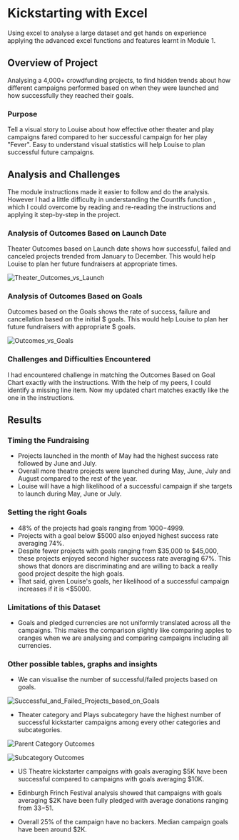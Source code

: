 # Kickstarting with Excel
Using excel to analyse a large dataset and get hands on experience applying the advanced excel functions and features learnt in Module 1.

## Overview of Project
Analysing a 4,000+ crowdfunding projects, to find hidden trends about how different campaigns performed based on when they were launched and how successfully they reached their goals. 

### Purpose
Tell a visual story to Louise about how effective other theater and play campaigns fared compared to her successful campaign for her play "Fever". Easy to understand visual statistics will help Louise to plan successful future campaigns.

## Analysis and Challenges
The module instructions made it easier to follow and do the analysis. However I had a little difficulty in understanding the CountIfs function , which I could overcome by reading and re-reading the instructions and applying it step-by-step in the project.

### Analysis of Outcomes Based on Launch Date
Theater Outcomes based on Launch date shows how successful, failed and canceled projects trended from January to December. This would help Louise to plan her future fundraisers at appropriate times.

![Theater_Outcomes_vs_Launch](https://github.com/berniemanu/kickstarter-analysis1/blob/main/Theater_Outcomes_vs_Launch.png)

### Analysis of Outcomes Based on Goals
Outcomes based on the Goals shows the rate of success, failure and cancellation based on the initial $ goals. This would help Louise to plan her future fundraisers with appropriate $ goals.

![Outcomes_vs_Goals](https://github.com/berniemanu/kickstarter-analysis1/blob/main/Outcomes_vs_Goals.png)


### Challenges and Difficulties Encountered
I had encountered challenge in matching the Outcomes Based on Goal Chart exactly with the instructions. With the help of my peers, I could identify a missing line item. Now my updated chart matches exactly like the one in the instructions.

## Results

### Timing the Fundraising
* Projects launched in the month of May had the highest success rate followed by June and July.
* Overall more theatre projects were launched during May, June, July and August compared to the rest of the year.
* Louise will have a high likelihood of a successful campaign if she targets to launch during May, June or July.

### Setting the right Goals
* 48% of the projects had goals ranging from $1000-$4999. 
* Projects with a goal below $5000 also enjoyed highest success rate averaging 74%. 
* Despite fewer projects with goals ranging from $35,000 to $45,000, these projects enjoyed second higher success rate averaging 67%. This shows that donors are discriminating and are willing to back a really good project despite the high goals. 
* That said, given Louise's goals, her likelihood of a successful campaign increases if it is <$5000.

### Limitations of this Dataset
* Goals and  pledged currencies are not uniformly translated across all the campaigns. This makes the comparison slightly like comparing apples to oranges when we are analysing and comparing campaigns including all currencies.

### Other possible tables, graphs and insights
* We can visualise the number of successful/failed projects based on goals.

![Successful_and_Failed_Projects_based_on_Goals](https://github.com/berniemanu/kickstarter-analysis1/blob/main/Successful_and_Failed_Projects_based_on_Goals.png)

* Theater category and Plays subcategory have the highest number of successful kickstarter campaigns among every other categories and subcategories.

![Parent Category Outcomes](https://github.com/berniemanu/kickstarter-analysis1/blob/main/Parent%20Category%20Outcomes.png)

![Subcategory Outcomes](https://github.com/berniemanu/kickstarter-analysis1/blob/main/Subcategory%20Outcomes.png)

* US Theatre kickstarter campaigns with goals averaging $5K have been successful compared to campaigns with goals averaging $10K.

* Edinburgh Frinch Festival analysis showed that campaigns with goals averaging $2K have been fully pledged with average donations ranging from $33-$51.

* Overall 25% of the campaign have no backers. Median campaign goals have been around $2K.


